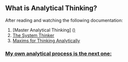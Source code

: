 ## What is Analytical Thinking?


After reading and watching the following documentation:
1. [Master Analytical Thinking] (<a href="https://www.amazon.com/Master-Analytical-Thinking-Intelligent-Strengthen-ebook/dp/B0857LLG86/ref=sr_1_1?crid=3RJXK9WKOVISY&keywords=master+analytical&qid=1665833891&qu=eyJxc2MiOiIxLjc3IiwicXNhIjoiMC4wMCIsInFzcCI6IjAuMDAifQ%3D%3D&sprefix=master+analytical%2Caps%2C219&sr=8-1">)
2. The System Thinker
3. Maxims for Thinking Analytically

### My own analytical process is the next one:



